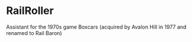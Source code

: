 # RailRoller
Assistant for the 1970s game Boxcars (acquired by Avalon Hill in 1977 and renamed to Rail Baron)
